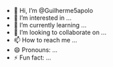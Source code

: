 - 👋 Hi, I’m @Guilherme5apolo
- 👀 I’m interested in ...
- 🌱 I’m currently learning ...
- 💞️ I’m looking to collaborate on ...
- 📫 How to reach me ...
- 😄 Pronouns: ...
- ⚡ Fun fact: ...

<!---
Guilherme5apolo/Guilherme5apolo is a ✨ special ✨ repository because its `README.md` (this file) appears on your GitHub profile.
You can click the Preview link to take a look at your changes.
--->
